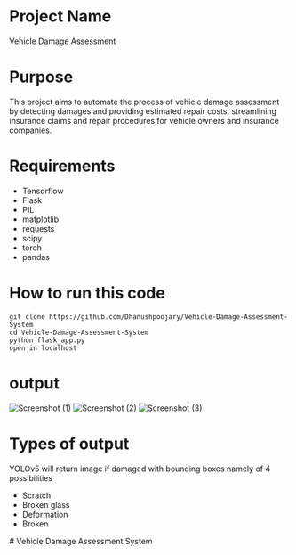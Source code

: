# Project Name
Vehicle Damage Assessment

# Purpose
This project aims to automate the process of vehicle damage assessment by detecting damages and providing estimated repair costs, streamlining insurance claims and repair procedures for vehicle owners and insurance companies.

# Requirements
- Tensorflow
- Flask
- PIL
- matplotlib
- requests
- scipy
- torch
- pandas

# How to run this code
```
git clone https://github.com/Dhanushpoojary/Vehicle-Damage-Assessment-System
cd Vehicle-Damage-Assessment-System
python flask_app.py
open in localhost
```

# output
![Screenshot  (1)](https://github.com/Dhanushpoojary/Vehicle-Damage-Assessment-System/assets/114282436/c74445be-ba42-483f-853c-fade007dbb8e)
![Screenshot  (2)](https://github.com/Dhanushpoojary/Vehicle-Damage-Assessment-System/assets/114282436/07bc070e-8d1b-4175-82ca-727e910ddd2f)
![Screenshot  (3)](https://github.com/Dhanushpoojary/Vehicle-Damage-Assessment-System/assets/114282436/67bbcbb5-be8e-4d70-949f-df64ad709a02)
# Types of output
YOLOv5 will return image if damaged with bounding boxes namely of 4 possibilities 
- Scratch
- Broken glass
- Deformation
- Broken

#   V e h i c l e   D a m a g e   A s s e s s m e n t   S y s t e m  
 